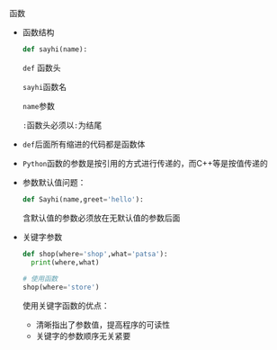 函数

- 函数结构

  ```python
  def sayhi(name):
  ```

  `def` 函数头  

  `sayhi`函数名  

  `name`参数 

  `:`函数头必须以`:`为结尾

- `def`后面所有缩进的代码都是函数体

- `Python`函数的参数是按引用的方式进行传递的，而C++等是按值传递的

- 参数默认值问题：

  ```python
  def Sayhi(name,greet='hello'):
  ```

  含默认值的参数必须放在无默认值的参数后面

- 关键字参数

  ```python
  def shop(where='shop',what='patsa'):
  	print(where,what)
      
  # 使用函数
  shop(where='store')
  ```

  使用关键字函数的优点：

  - 清晰指出了参数值，提高程序的可读性
  - 关键字的参数顺序无关紧要